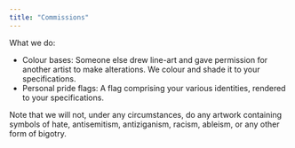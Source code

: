 ```yaml
---
title: "Commissions"
---
```

What we do:

* Colour bases: Someone else drew line-art and gave permission for another artist to make alterations. We colour and shade it to your specifications.
* Personal pride flags: A flag comprising your various identities, rendered to your specifications.

Note that we will not, under any circumstances, do any artwork containing symbols of hate, antisemitism, antiziganism, racism, ableism, or any other form of bigotry.
